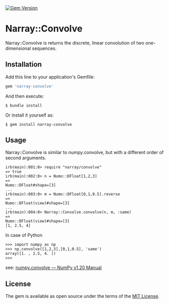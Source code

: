[![Gem Version](https://badge.fury.io/rb/narray-convolve.svg)](https://badge.fury.io/rb/narray-convolve)

# Narray::Convolve

Narray::Convolve is returns the discrete, linear convolution of two one-dimensional sequences.

## Installation

Add this line to your application's Gemfile:

```ruby
gem 'narray-convolve'
```

And then execute:

    $ bundle install

Or install it yourself as:

    $ gem install narray-convolve

## Usage

Narray::Convolve is similar to numpy.convolve, but with a different order of second arguments.
```
irb(main):001:0> require "narray/convolve"
=> true
irb(main):002:0> n = Numo::DFloat[1,2,3]
=>
Numo::DFloat#shape=[3]
...
irb(main):003:0> m = Numo::DFloat[0,1,0.5].reverse
=>
Numo::DFloat(view)#shape=[3]
...
irb(main):004:0> Narray::Convolve.convolve(n, m, :same)
=>
Numo::DFloat(view)#shape=[3]
[1, 2.5, 4]
```

In case of Python
```
>>> import numpy as np
>>> np.convolve([1,2,3],[0,1,0.5], 'same')
array([1. , 2.5, 4. ])
>>>
```
see: [numpy.convolve — NumPy v1.20 Manual](https://numpy.org/doc/stable/reference/generated/numpy.convolve.html#numpy-convolve)



## License

The gem is available as open source under the terms of the [MIT License](https://opensource.org/licenses/MIT).
